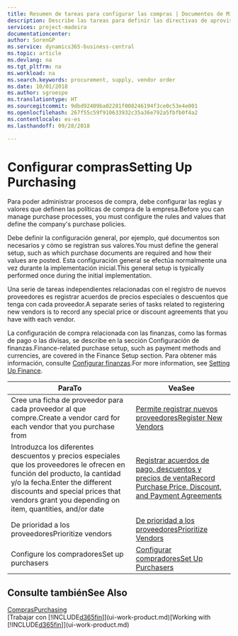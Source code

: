 ```yaml
---
title: Resumen de tareas para configurar las compras | Documentos de Microsoft
description: Describe las tareas para definir las directivas de aprovisionamiento de su empresa y configurar sus procesos de compra.
services: project-madeira
documentationcenter: 
author: SorenGP
ms.service: dynamics365-business-central
ms.topic: article
ms.devlang: na
ms.tgt_pltfrm: na
ms.workload: na
ms.search.keywords: procurement, supply, vendor order
ms.date: 10/01/2018
ms.author: sgroespe
ms.translationtype: HT
ms.sourcegitcommit: 9dbd92409ba02281f008246194f3ce0c53e4e001
ms.openlocfilehash: 267f55c59f910633932c35a36e792a5fbfb0f4a2
ms.contentlocale: es-es
ms.lasthandoff: 09/28/2018

---
```

# <a name="setting-up-purchasing"></a><span data-ttu-id="d32f3-103">Configurar compras</span><span class="sxs-lookup"><span data-stu-id="d32f3-103">Setting Up Purchasing</span></span>
<span data-ttu-id="d32f3-104">Para poder administrar procesos de compra, debe configurar las reglas y valores que definen las políticas de compra de la empresa.</span><span class="sxs-lookup"><span data-stu-id="d32f3-104">Before you can manage purchase processes, you must configure the rules and values that define the company's purchase policies.</span></span>

<span data-ttu-id="d32f3-105">Debe definir la configuración general, por ejemplo, qué documentos son necesarios y cómo se registran sus valores.</span><span class="sxs-lookup"><span data-stu-id="d32f3-105">You must define the general setup, such as which purchase documents are required and how their values are posted.</span></span> <span data-ttu-id="d32f3-106">Esta configuración general se efectúa normalmente una vez durante la implementación inicial.</span><span class="sxs-lookup"><span data-stu-id="d32f3-106">This general setup is typically performed once during the initial implementation.</span></span>

<span data-ttu-id="d32f3-107">Una serie de tareas independientes relacionadas con el registro de nuevos proveedores es registrar acuerdos de precios especiales o descuentos que tenga con cada proveedor.</span><span class="sxs-lookup"><span data-stu-id="d32f3-107">A separate series of tasks related to registering new vendors is to record any special price or discount agreements that you have with each vendor.</span></span>

<span data-ttu-id="d32f3-108">La configuración de compra relacionada con las finanzas, como las formas de pago o las divisas, se describe en la sección Configuración de finanzas.</span><span class="sxs-lookup"><span data-stu-id="d32f3-108">Finance-related purchase setup, such as payment methods and currencies, are covered in the Finance Setup section.</span></span> <span data-ttu-id="d32f3-109">Para obtener más información, consulte [Configurar finanzas](finance-setup-finance.md).</span><span class="sxs-lookup"><span data-stu-id="d32f3-109">For more information, see [Setting Up Finance](finance-setup-finance.md).</span></span>

| <span data-ttu-id="d32f3-110">Para</span><span class="sxs-lookup"><span data-stu-id="d32f3-110">To</span></span> | <span data-ttu-id="d32f3-111">Vea</span><span class="sxs-lookup"><span data-stu-id="d32f3-111">See</span></span> |
| --- | --- |
| <span data-ttu-id="d32f3-112">Cree una ficha de proveedor para cada proveedor al que compre.</span><span class="sxs-lookup"><span data-stu-id="d32f3-112">Create a vendor card for each vendor that you purchase from</span></span>|[<span data-ttu-id="d32f3-113">Permite registrar nuevos proveedores</span><span class="sxs-lookup"><span data-stu-id="d32f3-113">Register New Vendors</span></span>](purchasing-how-register-new-vendors.md) |
| <span data-ttu-id="d32f3-114">Introduzca los diferentes descuentos y precios especiales que los proveedores le ofrecen en función del producto, la cantidad y/o la fecha.</span><span class="sxs-lookup"><span data-stu-id="d32f3-114">Enter the different discounts and special prices that vendors grant you depending on item, quantities, and/or date</span></span> |[<span data-ttu-id="d32f3-115">Registrar acuerdos de pago, descuentos y precios de venta</span><span class="sxs-lookup"><span data-stu-id="d32f3-115">Record Purchase Price, Discount, and Payment Agreements</span></span>](purchasing-how-record-purchase-price-discount-payment-agreements.md) |
| <span data-ttu-id="d32f3-116">De prioridad a los proveedores</span><span class="sxs-lookup"><span data-stu-id="d32f3-116">Prioritize vendors</span></span> |[<span data-ttu-id="d32f3-117">De prioridad a los proveedores</span><span class="sxs-lookup"><span data-stu-id="d32f3-117">Prioritize Vendors</span></span>](purchasing-how-prioritize-vendors.md) |
| <span data-ttu-id="d32f3-118">Configure los compradores</span><span class="sxs-lookup"><span data-stu-id="d32f3-118">Set up purchasers</span></span> |[<span data-ttu-id="d32f3-119">Configurar compradores</span><span class="sxs-lookup"><span data-stu-id="d32f3-119">Set Up Purchasers</span></span>](purchasing-how-setup-purchasers.md) |

## <a name="see-also"></a><span data-ttu-id="d32f3-120">Consulte también</span><span class="sxs-lookup"><span data-stu-id="d32f3-120">See Also</span></span>
[<span data-ttu-id="d32f3-121">Compras</span><span class="sxs-lookup"><span data-stu-id="d32f3-121">Purchasing</span></span>](purchasing-manage-purchasing.md)  
<span data-ttu-id="d32f3-122">[Trabajar con [!INCLUDE[d365fin](includes/d365fin_md.md)]](ui-work-product.md)</span><span class="sxs-lookup"><span data-stu-id="d32f3-122">[Working with [!INCLUDE[d365fin](includes/d365fin_md.md)]](ui-work-product.md)</span></span>

